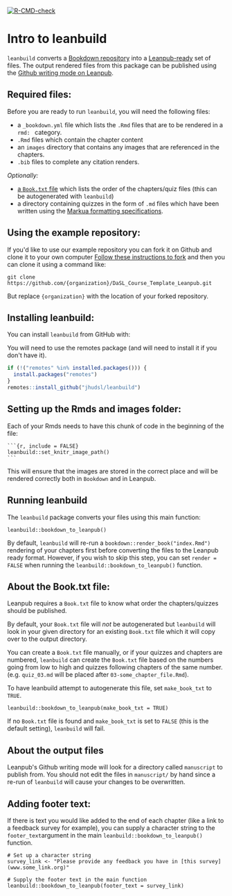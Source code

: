 
<!-- badges: start -->

[![R-CMD-check](https://github.com/jhudsl/leanbuild/workflows/R-CMD-check/badge.svg)](https://github.com/jhudsl/leanbuild/actions)
<!-- badges: end -->

<!-- README.md is generated from README.Rmd. Please edit that file -->

# Intro to leanbuild

`leanbuild` converts a [Bookdown repository](https://github.com/jtr13/bookdown-template) into a [Leanpub-ready](https://leanpub.com/) set of files.
The output rendered files from this package can be published using the [Github writing mode on Leanpub](https://leanpub.com/lfm/read#leanpub-auto-switching-writing-modes).

## Required files:

Before you are ready to run `leanbuild`, you will need the following files:  
- a `_bookdown.yml` file which lists the `.Rmd` files that are to be rendered in a `rmd: ` category.
- `.Rmd` files which contain the chapter content
- an `images` directory that contains any images that are referenced in the chapters.
- `.bib` files to complete any citation renders.

_Optionally:_
- [a `Book.txt` file](https://leanpub.com/lfm/read#leanpub-auto-booktxt-sampletxt-and-manuscript-files) which lists the order of the chapters/quiz files (this can be autogenerated with `leanbuild`)
- a directory containing quizzes in the form of `.md` files which have been written using the [Markua formatting specifications](https://leanpub.com/markua/read#leanpub-auto-quizzes-and-exercises).

## Using the example repository:

If you'd like to use our example repository you can fork it on Github and clone it to your own computer
[Follow these instructions to fork](https://docs.github.com/en/get-started/quickstart/fork-a-repo#forking-a-repository) and then you can clone it using a command like:  

```{sh}
git clone https://github.com/{organization}/DaSL_Course_Template_Leanpub.git
```
But replace `{organization}` with the location of your forked repository.

## Installing leanbuild:

You can install `leanbuild` from GitHub with:

You will need to use the remotes package (and will need to install it if you don't have it).
``` r
if (!("remotes" %in% installed.packages())) {
  install.packages("remotes")
}
remotes::install_github("jhudsl/leanbuild")
```

## Setting up the Rmds and images folder:

Each of your Rmds needs to have this chunk of code in the beginning of the file:

`````{r}
```{r, include = FALSE}
leanbuild::set_knitr_image_path()
```
`````
This will ensure that the images are stored in the correct place and will be rendered correctly both in `Bookdown` and in Leanpub.


## Running leanbuild

The `leanbuild` package converts your files using this main function:

```{r}
leanbuild::bookdown_to_leanpub()
```

By default, `leanbuild` will re-run a `bookdown::render_book("index.Rmd")` rendering of your chapters first before converting the files to the Leanpub ready format.
However, if you wish to skip this step, you can set `render = FALSE` when running the `leanbuild::bookdown_to_leanpub()` function.

## About the Book.txt file:

Leanpub requires a `Book.txt` file to know what order the chapters/quizzes should be published.

By default, your `Book.txt` file will _not_ be autogenerated but `leanbuild` will look in your given directory for an existing `Book.txt` file which it will copy over to the output directory.

You can create a `Book.txt` file manually, or if your quizzes and chapters are numbered, `leanbuild` can create the `Book.txt` file based on the numbers going from low to high and quizzes following chapters of the same number.
(e.g. `quiz_03.md` will be placed after `03-some_chapter_file.Rmd`).

To have leanbuild attempt to autogenerate this file, set `make_book_txt` to `TRUE`.

```{r}
leanbuild::bookdown_to_leanpub(make_book_txt = TRUE)
```

If no `Book.txt` file is found and `make_book_txt` is set to `FALSE` (this is the default setting), `leanbuild` will fail.

## About the output files

Leanpub's Github writing mode will look for a directory called `manuscript` to publish from.
You should not edit the files in `manuscript/` by hand since a re-run of `leanbuild` will cause your changes to be overwritten.

## Adding footer text:

If there is text you would like added to the end of each chapter (like a link to a feedback survey for example), you can supply a character string to the `footer_text`argument in the main `leanbuild::bookdown_to_leanpub()` function.

```{r}
# Set up a character string
survey_link <- "Please provide any feedback you have in [this survey](www.some_link.org)"

# Supply the footer text in the main function
leanbuild::bookdown_to_leanpub(footer_text = survey_link)
```
